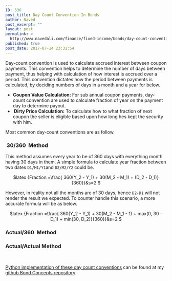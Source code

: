 ```yaml
---
ID: 536
post_title: Day Count Convention In Bonds
author: Naved
post_excerpt: ""
layout: post
permalink: >
  http://www.navedali.com/finance/fixed-income/bonds/day-count-convention-bonds
published: true
post_date: 2017-07-14 23:31:54
---
```

Day-count convention is used to calculate accrued interest between coupon payments. This convention helps to determine the number of days between payment, thus helping with calculation of how interest is accrued over a period. This convention dictates how the period between payments is calculated, by deciding numbers of days in a month and a year for below.
<ul>
 	<li><b>Coupon Value Calculation:</b> For sub annual coupon payments, day-count convention are used to calculate fraction of year on the payment day to determine payout.</li>
 	<li><b> Dirty Price Calculation:</b> To calculate how to what fraction of next coupon the seller is eligible based upon how long hes kept the security with him.</li>
</ul>
Most common day-count conventions are as follow.
<h3> 30/360  Method</h3>
This method assumes every year to be of 360 days with everything month having 30 days in them. A simple formula to calculate year fraction between two dates <code>D1/M1/Y1</code>and <code>D2/M2/Y2</code> could be.
<p align="center">$latex
{Fraction =\frac{ 360(Y_2 - Y_1) + 30(M_2 - M_1) + (D_2 - D_1)}{360}}&amp;s=2
$</p>
However, in reality not all the months are of 30 days, hence <code>D2-D1</code> will not render the result we expected. To counter handle this scenario, a more accurate formula will be as below.
<p align="center">$latex
{Fraction =\frac{ 360(Y_2 - Y_1) + 30(M_2 - M_1 - 1) + max(0, 30 - D_1) + min(30, D_2)}{360}}&amp;s=2
$</p>

<h3>Actual/360  Method</h3>
<h3>Actual/Actual Method</h3>
&nbsp;

<a href="https://github.com/anaved/bond-concepts/blob/master/src/calc/daycounter.py">Python implementation of these day count conventions</a> can be found at my <a href="https://github.com/anaved/bond-concepts">github Bond Concepts repository </a>